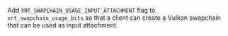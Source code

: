 Add `XRT_SWAPCHAIN_USAGE_INPUT_ATTACHMENT` flag to `xrt_swapchain_usage_bits`
so that a client can create a Vulkan swapchain that can be used as input
attachment.
